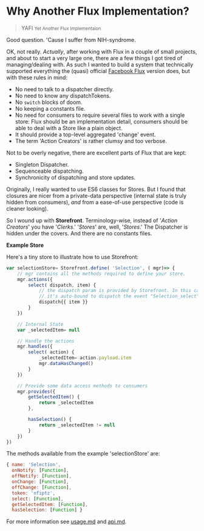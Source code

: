 # Why Another Flux Implementation?

> YAFI <small>Yet Another Flux Implementaion</small>

Good question. 'Cause I suffer from NIH-syndrome.

OK, not really. _Actually_, after working with Flux in a couple of small projects, and about to start a very large one, there are a few things I got tired of managing/dealing with. As such I wanted to build a system that technically supported everything the (quasi) official [Facebook Flux]() version does, but with these rules in mind:

- No need to talk to a dispatcher directly.
- No need to know any dispatchTokens.
- No `switch` blocks of doom.
- No keeping a constants file.
- No need for consumers to require several files to work with a single store: Flux should be an implementation detail, consumers should be able to deal with a Store like a plain object.
- It should provide a top-level aggregated 'change' event.
- The term 'Action Creators' is rather clumsy and too verbose.

Not to be overly negative, there are excellent parts of Flux that are kept:

- Singleton Dispatcher.
- Sequenceable dispatching.
- Synchronicity of dispatching and store updates.

Originally, I really wanted to use ES6 classes for Stores. But I found that closures are nicer from a private-data perspective (internal state is truly hidden from consumers), _and_ from a ease-of-use perspective (code is cleaner looking).

So I wound up with **Storefront**. Terminology-wise, instead of '_Action Creators_' you have '_Clerks_.' '_Stores_' are, well, '_Stores_.' The Dispatcher is hidden under the covers. And there are no constants files.

**Example Store**

Here's a tiny store to illustrate how to use Storefront:

```javascript
var selectionStore= Storefront.define( 'Selection', ( mgr)=> {
    // mgr contains all the methods required to define your store.
    mgr.actions({
        select( dispatch, item) {
            // the dispatch param is provided by Storefront. In this case,
            // it's auto-bound to dispatch the event "Selection_select"
            dispatch{{ item }}
        }
    })

    // Internal State
    var _selectedItem= null

    // Handle the actions
    mgr.handles({
        select( action) {
            _selectedItem= action.payload.item
            mgr.dataHasChanged()
        }
    })

    // Provide some data access methods to consumers
    mgr.provides({
        getSelectedItem() {
            return _selectedItem
        },

        hasSelection() {
            return _selectedItem != null
        }
    })
})
```

The methods available from the example 'selectionStore' are:

```javascript
{ name: 'Selection',
  onNotify: [Function],
  offNotify: [Function],
  onChange: [Function],
  offChange: [Function],
  token: 'nfiptz',
  select: [Function],
  getSelectedItem: [Function],
  hasSelection: [Function] }
```

For more information see [usage.md]() and [api.md]().

[Facebook Flux]: http://facebook.github.io/flux/docs/overview.html
[usage.md]: https://github.com/elucidata/storefront/blob/master/docs/usage.md
[api.md]: https://github.com/elucidata/storefront/blob/master/docs/api.md
